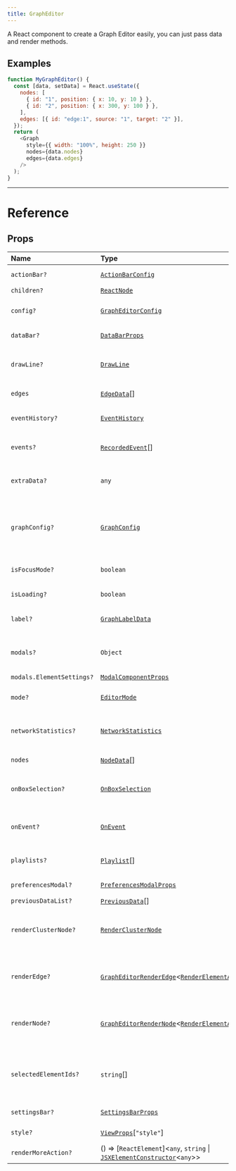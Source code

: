 ```yaml
---
title: GraphEditor
---
```


A React component to create a Graph Editor easily, you can just pass data and render methods.

## Examples

```js live=true
function MyGraphEditor() {
  const [data, setData] = React.useState({
    nodes: [
      { id: "1", position: { x: 10, y: 10 } },
      { id: "2", position: { x: 300, y: 100 } },
    ],
    edges: [{ id: "edge:1", source: "1", target: "2" }],
  });
  return (
    <Graph
      style={{ width: "100%", height: 250 }}
      nodes={data.nodes}
      edges={data.edges}
    />
  );
}
```

---

# Reference

## Props

| Name                      | Type                                                                                                                                                                                                                                                      | Description                                                                              |
| :------------------------ | :-------------------------------------------------------------------------------------------------------------------------------------------------------------------------------------------------------------------------------------------------------- | :--------------------------------------------------------------------------------------- |
| `actionBar?`              | [`ActionBarConfig`](../type/modules/components_GraphEditor_ActionBar#actionbarconfig)                                                                                                                                                                     | Config for ActionBar                                                                     |
| `children?`               | [`ReactNode`](../type/modules/components_ClusterNodeContainer._internal_#reactnode)                                                                                                                                                                       | -                                                                                        |
| `config?`                 | [`GraphEditorConfig`](../type/modules/components_GraphEditor._internal_#grapheditorconfig)                                                                                                                                                                | GraphEditor config data for all operations.                                              |
| `dataBar?`                | [`DataBarProps`](../type/modules/components_GraphEditor_DataBar#databarprops)                                                                                                                                                                             | Config for DataBar                                                                       |
| `drawLine?`               | [`DrawLine`](../type/modules/components_EdgeContainer._internal_#drawline)                                                                                                                                                                                | The function to draw line for edge connection vectors                                    |
| `edges`                   | [`EdgeData`](../type/modules/components_ClusterNodeContainer._internal_#edgedata)[]                                                                                                                                                                       | Edge data list to render                                                                 |
| `eventHistory?`           | [`EventHistory`](../type/modules/components_GraphEditor._internal_#eventhistory)                                                                                                                                                                          | Event history will be displayed on SettingsBar                                           |
| `events?`                 | [`RecordedEvent`](../type/modules/components_GraphEditor._internal_#recordedevent)[]                                                                                                                                                                      | Recorded events will be displayed on SettingsBar                                         |
| `extraData?`              | `any`                                                                                                                                                                                                                                                     | To rerender the graph when the extra data changes                                        |
| `graphConfig?`            | [`GraphConfig`](../type/modules/components_Graph._internal_#graphconfig)                                                                                                                                                                                  | All graph config data for nodes and edges. It will supply the config data for the graph. |
| `isFocusMode?`            | `boolean`                                                                                                                                                                                                                                                 | Focus mode for chunk stacked nodes                                                       |
| `isLoading?`              | `boolean`                                                                                                                                                                                                                                                 | Display loading indicator                                                                |
| `label?`                  | [`GraphLabelData`](../type/modules/components_GraphEditor._internal_#graphlabeldata)                                                                                                                                                                      | Config for labels of nodes and edges                                                     |
| `modals?`                 | `Object`                                                                                                                                                                                                                                                  | Modal components for displaying modal dialogs                                            |
| `modals.ElementSettings?` | [`ModalComponentProps`](../type/modules/components_GraphEditor_ModalComponent#modalcomponentprops)                                                                                                                                                        | -                                                                                        |
| `mode?`                   | [`EditorMode`](../type/modules/components_GraphEditor._internal_#editormode)                                                                                                                                                                              | Editor mode for changing actions and mouse icon                                          |
| `networkStatistics?`      | [`NetworkStatistics`](../type/modules/components_GraphEditor._internal_#networkstatistics)                                                                                                                                                                | Calculated network statistics will be displayed on SettingsBar                           |
| `nodes`                   | [`NodeData`](../type/modules/components_ClusterNodeContainer._internal_#nodedata)[]                                                                                                                                                                       | Node data list to render                                                                 |
| `onBoxSelection?`         | [`OnBoxSelection`](../type/modules/components_Graph._internal_#onboxselection)                                                                                                                                                                            | Event handler for box selection event. It gives the selected nodes                       |
| `onEvent?`                | [`OnEvent`](../type/modules/components_GraphEditor._internal_#onevent)                                                                                                                                                                                    | Event handler for all events that are emitted by the graph editor.                       |
| `playlists?`              | [`Playlist`](../type/modules/components_GraphEditor._internal_#playlist)[]                                                                                                                                                                                | Events playlist will be displayed on SettingsBar                                         |
| `preferencesModal?`       | [`PreferencesModalProps`](../type/modules/components_GraphEditor_PreferencesModal#preferencesmodalprops)                                                                                                                                                  | Config for PreferencesModal                                                              |
| `previousDataList?`       | [`PreviousData`](../type/modules/components_GraphEditor._internal_#previousdata)[]                                                                                                                                                                        | Focus mode stack                                                                         |
| `renderClusterNode?`      | [`RenderClusterNode`](../type/modules/components_ClusterNodeContainer._internal_#renderclusternode)                                                                                                                                                       | It returns a PIXI.DisplayObject instance as React.Node for the cluster node              |
| `renderEdge?`             | [`GraphEditorRenderEdge`](../type/modules/components_GraphEditor._internal_#grapheditorrenderedge)<[`RenderElementAdditionalInfo`](../type/modules/components_GraphEditor._internal_#renderelementadditionalinfo)\>                                       | It returns a PIXI.DisplayObject instance as React.Node for the edge                      |
| `renderNode?`             | [`GraphEditorRenderNode`](../type/modules/components_GraphEditor._internal_#grapheditorrendernode)<[`RenderElementAdditionalInfo`](../type/modules/components_GraphEditor._internal_#renderelementadditionalinfo)\>                                       | It returns a PIXI.DisplayObject instance as React.Node for the node                      |
| `selectedElementIds?`     | `string`[]                                                                                                                                                                                                                                                | It gives the selected nodes. It is used for selected node highlighting and DataBar       |
| `settingsBar?`            | [`SettingsBarProps`](../type/modules/components_GraphEditor_SettingsBar#settingsbarprops)                                                                                                                                                                 | Config for SettingsBar                                                                   |
| `style?`                  | [`ViewProps`](../type/modules/components_Graph._internal_#viewprops)[``"style"``]                                                                                                                                                                         | Style for graph container view                                                           |
| `renderMoreAction?`       | () => [`ReactElement`]<`any`, `string` \| [`JSXElementConstructor`](../type/modules/components_ClusterNodeContainer._internal_#jsxelementconstructor)<`any`\>\> | -                                                                                        |
